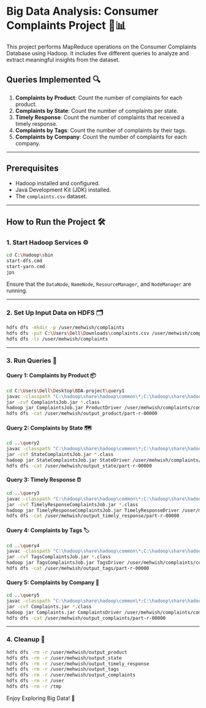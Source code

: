# Big Data Analysis: Consumer Complaints Project 🚀📊

This project performs MapReduce operations on the Consumer Complaints Database using Hadoop. It includes five different queries to analyze and extract meaningful insights from the dataset.

## Queries Implemented 🔍
1. **Complaints by Product**: Count the number of complaints for each product.
2. **Complaints by State**: Count the number of complaints per state.
3. **Timely Response**: Count the number of complaints that received a timely response.
4. **Complaints by Tags**: Count the number of complaints by their tags.
5. **Complaints by Company**: Count the number of complaints for each company.

---

## Prerequisites
- Hadoop installed and configured.
- Java Development Kit (JDK) installed.
- The `complaints.csv` dataset.

---

## How to Run the Project 🛠️

### 1. Start Hadoop Services ⚙️
```bash
cd C:\Hadoop\sbin  
start-dfs.cmd  
start-yarn.cmd  
jps  
```
Ensure that the `DataNode`, `NameNode`, `ResourceManager`, and `NodeManager` are running.

---

### 2. Set Up Input Data on HDFS 🗂️
```bash 
hdfs dfs -mkdir -p /user/mehwish/complaints  
hdfs dfs -put C:\Users\Dell\Downloads\complaints.csv /user/mehwish/complaints/  
hdfs dfs -ls /user/mehwish/complaints  
```
---

### 3. Run Queries 🚀

#### Query 1: Complaints by Product 📦
```bash
cd C:\Users\Dell\Desktop\BDA-project\query1  
javac -classpath "C:\hadoop\share\hadoop\common\*;C:\hadoop\share\hadoop\mapreduce\*" -d . ProductDriver.java ProductMapper.java ProductReducer.java  
jar -cvf ComplaintsJob.jar *.class  
hadoop jar ComplaintsJob.jar ProductDriver /user/mehwish/complaints/complaints.csv /user/mehwish/output_product  
hdfs dfs -cat /user/mehwish/output_product/part-r-00000  
```
#### Query 2: Complaints by State 🗺️
```bash
cd ..\query2  
javac -classpath "C:\hadoop\share\hadoop\common\*;C:\hadoop\share\hadoop\mapreduce\*" -d . StateMapper.java StateReducer.java StateDriver.java  
jar -cvf StateComplaintsJob.jar *.class  
hadoop jar StateComplaintsJob.jar StateDriver /user/mehwish/complaints/complaints.csv /user/mehwish/output_state  
hdfs dfs -cat /user/mehwish/output_state/part-r-00000  
```
#### Query 3: Timely Response ⏰
```bash
cd ..\query3  
javac -classpath "C:\hadoop\share\hadoop\common\*;C:\hadoop\share\hadoop\mapreduce\*" -d . TimelyResponseMapper.java TimelyResponseReducer.java TimelyResponseDriver.java  
jar -cvf TimelyResponseComplaintsJob.jar *.class  
hadoop jar TimelyResponseComplaintsJob.jar TimelyResponseDriver /user/mehwish/complaints/complaints.csv /user/mehwish/output_timely_response  
hdfs dfs -cat /user/mehwish/output_timely_response/part-r-00000  
```
#### Query 4: Complaints by Tags 🏷️
```bash
cd ..\query4  
javac -classpath "C:\hadoop\share\hadoop\common\*;C:\hadoop\share\hadoop\mapreduce\*" -d . TagsMapper.java TagsReducer.java TagsDriver.java  
jar -cvf TagsComplaintsJob.jar *.class  
hadoop jar TagsComplaintsJob.jar TagsDriver /user/mehwish/complaints/complaints.csv /user/mehwish/output_tags  
hdfs dfs -cat /user/mehwish/output_tags/part-r-00000  
```
#### Query 5: Complaints by Company 🏢
```bash
cd ..\query5  
javac -classpath "C:\hadoop\share\hadoop\common\*;C:\hadoop\share\hadoop\mapreduce\*" -d . ComplaintsMapper.java ComplaintsReducer.java ComplaintsDriver.java  
jar -cvf Complaints.jar *.class  
hadoop jar Complaints.jar ComplaintsDriver /user/mehwish/complaints/complaints.csv /user/mehwish/output_complaints  
hdfs dfs -cat /user/mehwish/output_complaints/part-r-00000  
```
---

### 4. Cleanup 🧹
```bash
hdfs dfs -rm -r /user/mehwish/output_product  
hdfs dfs -rm -r /user/mehwish/output_state  
hdfs dfs -rm -r /user/mehwish/output_timely_response  
hdfs dfs -rm -r /user/mehwish/output_tags  
hdfs dfs -rm -r /user/mehwish/output_complaints  
hdfs dfs -rm -r /user  
hdfs dfs -rm -r /tmp  
```
Enjoy Exploring Big Data! 🎉
